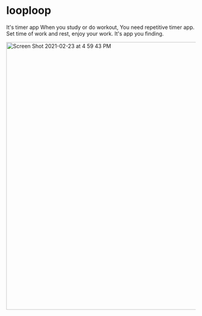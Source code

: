 # looploop

It's timer app
When you study or do workout, You need repetitive timer app.
Set time of work and rest, enjoy your work.
It's app you finding.

<img width="710" alt="Screen Shot 2021-02-23 at 4 59 43 PM" src="https://user-images.githubusercontent.com/76880288/108815916-96f65f80-75f8-11eb-827a-0517b5f422b6.png">
